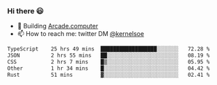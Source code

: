 ### Hi there 😃

- 🔨 Building [Arcade.computer](https://arcade.computer)
- 📫 How to reach me: twitter DM [@kernelsoe](https://twitter.com/kernelsoe)

<!--START_SECTION:waka-->

```txt
TypeScript    25 hrs 49 mins  ██████████████████░░░░░░░   72.28 %
JSON          2 hrs 55 mins   ██░░░░░░░░░░░░░░░░░░░░░░░   08.19 %
CSS           2 hrs 7 mins    █▒░░░░░░░░░░░░░░░░░░░░░░░   05.95 %
Other         1 hr 34 mins    █░░░░░░░░░░░░░░░░░░░░░░░░   04.42 %
Rust          51 mins         ▓░░░░░░░░░░░░░░░░░░░░░░░░   02.41 %
```

<!--END_SECTION:waka-->
